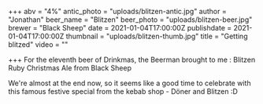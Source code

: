 +++
abv = "4%"
antic_photo = "uploads/blitzen-antic.jpg"
author = "Jonathan"
beer_name = "Blitzen"
beer_photo = "uploads/blitzen-beer.jpg"
brewer = "Black Sheep"
date = 2021-01-04T17:00:00Z
publishdate = 2021-01-04T17:00:00Z
thumbnail = "uploads/blitzen-thumb.jpg"
title = "Getting blitzed"
video = ""

+++
For the eleventh beer of Drinkmas, the Beerman brought to me : Blitzen Ruby Christmas Ale from Black Sheep

We're almost at the end now, so it seems like a good time to celebrate with this famous festive special from the kebab shop - Döner and Blitzen :D